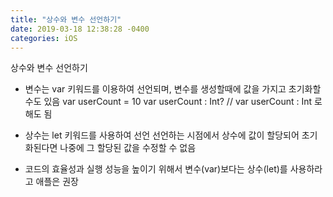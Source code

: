 ```yaml
---
title: "상수와 변수 선언하기"
date: 2019-03-18 12:38:28 -0400
categories: iOS
---
```

  상수와 변수 선언하기

- 변수는 var 키워드를 이용하여 선언되며, 변수를 생성할때에 값을 가지고 초기화할 수도 있음
  var userCount = 10
  var userCount : Int? // var userCount : Int 로 해도 됨
  
- 상수는 let 키워드를 사용하여 선언
  선언하는 시점에서 상수에 값이 할당되어 초기화된다면 나중에 그 할당된 값을 수정할 수 없음
  
- 코드의 효율성과 실행 성능을 높이기 위해서 변수(var)보다는 상수(let)를 사용하라고 애플은 권장
